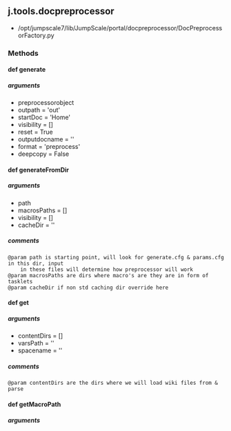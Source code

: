 <!-- toc -->
## j.tools.docpreprocessor

- /opt/jumpscale7/lib/JumpScale/portal/docpreprocessor/DocPreprocessorFactory.py

### Methods

#### def generate 

##### arguments

- preprocessorobject
- outpath = 'out'
- startDoc = 'Home'
- visibility = []
- reset = True
- outputdocname = ''
- format = 'preprocess'
- deepcopy = False

#### def generateFromDir 

##### arguments

- path
- macrosPaths = []
- visibility = []
- cacheDir = ''

##### comments

```
@param path is starting point, will look for generate.cfg & params.cfg in this dir, input
    in these files will determine how preprocessor will work
@param macrosPaths are dirs where macro's are they are in form of tasklets
@param cacheDir if non std caching dir override here

```

#### def get 

##### arguments

- contentDirs = []
- varsPath = ''
- spacename = ''

##### comments

```
@param contentDirs are the dirs where we will load wiki files from & parse

```

#### def getMacroPath 

##### arguments

